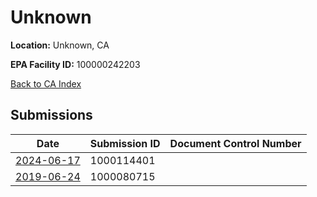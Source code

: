 # Unknown

**Location:** Unknown, CA

**EPA Facility ID:** 100000242203

[Back to CA Index](../../index.md)

## Submissions

| Date | Submission ID | Document Control Number |
|------|--------------|-------------------------|
| [2024-06-17](submissions/1000114401.md) | 1000114401 |  |
| [2019-06-24](submissions/1000080715.md) | 1000080715 |  |

